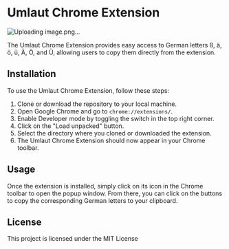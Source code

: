 # Umlaut Chrome Extension
![Uploading image.png…]()

The Umlaut Chrome Extension provides easy access to German letters ß, ä, ö, ü, Ä, Ö, and Ü, allowing users to copy them directly from the extension.

## Installation

To use the Umlaut Chrome Extension, follow these steps:

1. Clone or download the repository to your local machine.
2. Open Google Chrome and go to `chrome://extensions/`.
3. Enable Developer mode by toggling the switch in the top right corner.
4. Click on the "Load unpacked" button.
5. Select the directory where you cloned or downloaded the extension.
6. The Umlaut Chrome Extension should now appear in your Chrome toolbar.

## Usage

Once the extension is installed, simply click on its icon in the Chrome toolbar to open the popup window. From there, you can click on the buttons to copy the corresponding German letters to your clipboard.

## License

This project is licensed under the MIT License
